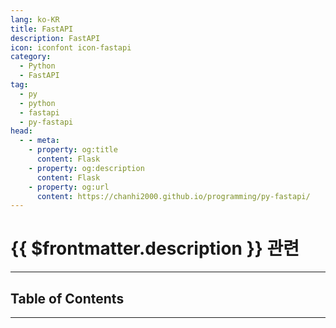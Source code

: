 ```yaml
---
lang: ko-KR
title: FastAPI
description: FastAPI
icon: iconfont icon-fastapi
category:
  - Python
  - FastAPI
tag:
  - py
  - python
  - fastapi
  - py-fastapi
head:
  - - meta:
    - property: og:title
      content: Flask
    - property: og:description
      content: Flask
    - property: og:url
      content: https://chanhi2000.github.io/programming/py-fastapi/
---
```


# {{ $frontmatter.description }} 관련

<ShieldsGroup logos="python,fastapi"/>

---

## Table of Contents

<ToCLocal basePath="/programming/py-fastapi/" />

---

<TagLinks />